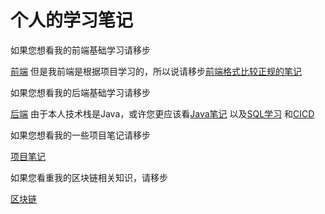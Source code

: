 # 个人的学习笔记

如果您想看我的前端基础学习请移步

[前端](./02-Code/基础/前端)   但是我前端是根据项目学习的，所以说请移步[前端格式比较正规的笔记](02-Code/项目笔记/uniapp电商项目/uniapp电商项目.md)

如果您想看我的后端基础学习请移步

[后端](./02-Code/基础/后端)   由于本人技术栈是Java，或许您更应该看[Java笔记](./02-Code/基础/后端/Java) 以及[SQL学习](./02-Code/基础/后端/SQL) 和[CICD](./02-Code/基础/后端/CICD)

如果您想看我的一些项目笔记请移步

[项目笔记](./02-Code/项目笔记)

如果您看重我的区块链相关知识，请移步

[区块链](./02-Code/基础/后端/区块链)


